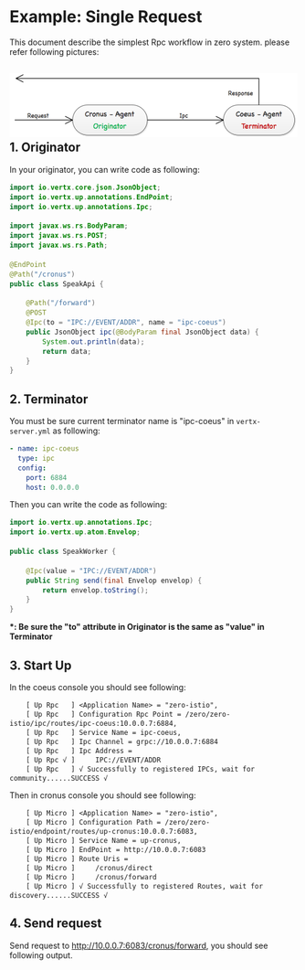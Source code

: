 # Example: Single Request

This document describe the simplest Rpc workflow in zero system. please refer following pictures:

## ![](/doc/image/exp1-rpc.png)1. Originator

In your originator, you can write code as following:

```java
import io.vertx.core.json.JsonObject;
import io.vertx.up.annotations.EndPoint;
import io.vertx.up.annotations.Ipc;

import javax.ws.rs.BodyParam;
import javax.ws.rs.POST;
import javax.ws.rs.Path;

@EndPoint
@Path("/cronus")
public class SpeakApi {

    @Path("/forward")
    @POST
    @Ipc(to = "IPC://EVENT/ADDR", name = "ipc-coeus")
    public JsonObject ipc(@BodyParam final JsonObject data) {
        System.out.println(data);
        return data;
    }
}
```

## 2. Terminator

You must be sure current terminator name is "ipc-coeus" in `vertx-server.yml` as following:

```yaml
- name: ipc-coeus
  type: ipc
  config:
    port: 6884
    host: 0.0.0.0
```

Then you can write the code as following:

```java
import io.vertx.up.annotations.Ipc;
import io.vertx.up.atom.Envelop;

public class SpeakWorker {

    @Ipc(value = "IPC://EVENT/ADDR")
    public String send(final Envelop envelop) {
        return envelop.toString();
    }
}
```

**\*: Be sure the "to" attribute in Originator is the same as "value" in Terminator**

## 3. Start Up

In the coeus console you should see following:

```
    [ Up Rpc   ] <Application Name> = "zero-istio",
    [ Up Rpc   ] Configuration Rpc Point = /zero/zero-istio/ipc/routes/ipc-coeus:10.0.0.7:6884, 
    [ Up Rpc   ] Service Name = ipc-coeus,
    [ Up Rpc   ] Ipc Channel = grpc://10.0.0.7:6884
    [ Up Rpc   ] Ipc Address = 
    [ Up Rpc √ ]     IPC://EVENT/ADDR
    [ Up Rpc   ] √ Successfully to registered IPCs, wait for community......SUCCESS √
```

Then in cronus console you should see following:

```
    [ Up Micro ] <Application Name> = "zero-istio",
    [ Up Micro ] Configuration Path = /zero/zero-istio/endpoint/routes/up-cronus:10.0.0.7:6083, 
    [ Up Micro ] Service Name = up-cronus,
    [ Up Micro ] EndPoint = http://10.0.0.7:6083
    [ Up Micro ] Route Uris = 
    [ Up Micro ]     /cronus/direct
    [ Up Micro ]     /cronus/forward
    [ Up Micro ] √ Successfully to registered Routes, wait for discovery......SUCCESS √
```

## 4. Send request

Send request to http://10.0.0.7:6083/cronus/forward, you should see following output.



